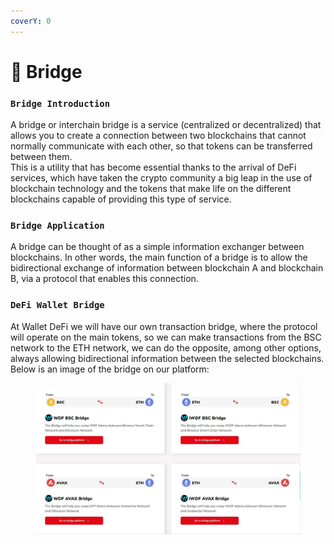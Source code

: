 ```yaml
---
coverY: 0
---
```


# 🌁 Bridge

### `Bridge Introduction`

A bridge or interchain bridge is a service (centralized or decentralized) that allows you to create a connection between two blockchains that cannot normally communicate with each other, so that tokens can be transferred between them.\
This is a utility that has become essential thanks to the arrival of DeFi services, which have taken the crypto community a big leap in the use of blockchain technology and the tokens that make life on the different blockchains capable of providing this type of service.

### `Bridge Application`

A bridge can be thought of as a simple information exchanger between blockchains. In other words, the main function of a bridge is to allow the bidirectional exchange of information between blockchain A and blockchain B, via a protocol that enables this connection.

### `DeFi Wallet Bridge`

At Wallet DeFi we will have our own transaction bridge, where the protocol will operate on the main tokens, so we can make transactions from the BSC network to the ETH network, we can do the opposite, among other options, always allowing bidirectional information between the selected blockchains. Below is an image of the bridge on our platform:

<figure><img src="../.gitbook/assets/BRIGDE.JPG" alt=""><figcaption></figcaption></figure>











